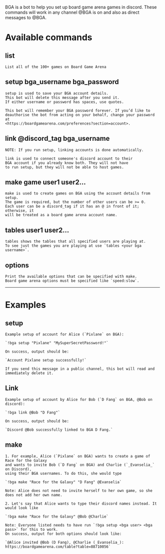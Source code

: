 BGA is a bot to help you set up board game arena games in discord.
These commands will work in any channel @BGA is on and also as direct messages to @BGA.

# __**Available commands**__

## **list**
    List all of the 100+ games on Board Game Arena

## **setup bga_username bga_password**
    setup is used to save your BGA account details.
    This bot will delete this message after you send it.
    If either username or password has spaces, use quotes.

    This bot will remember your BGA password forever. If you’d like to
    deauthorise the bot from acting on your behalf, change your password at
    <https://boardgamearena.com/preferences?section=account>.

## **link @discord_tag bga_username**
    NOTE: If you run setup, linking accounts is done automatically.

    link is used to connect someone's discord account to their
    BGA account if you already know both. They will not have
    to run setup, but they will not be able to host games.

## **make game user1 user2...**
    make is used to create games on BGA using the account details from setup.
    The game is required, but the number of other users can be >= 0.
    Each user can be a discord_tag if it has an @ in front of it; otherwise, it
    will be treated as a board game arena account name.

## **tables user1 user2...**
    tables shows the tables that all specified users are playing at.
    To see just the games you are playing at use `tables <your bga username>`.

## **options**
    Print the available options that can be specified with make.
    Board game arena options must be specified like `speed:slow`.

---

# __**Examples**__

## **setup**
    Example setup of account for Alice (`Pixlane` on BGA):

    `!bga setup "Pixlane" "MySuperSecretPassword!"`

    On success, output should be:

    `Account Pixlane setup successfully!`

    If you send this message in a public channel, this bot will read and immediately delete it.

## **Link**
    Example setup of account by Alice for Bob (`D Fang` on BGA, @Bob on discord):

    `!bga link @Bob "D Fang"`

    On success, output should be:

    `Discord @Bob successfully linked to BGA D Fang.`

## **make**
    1. For example, Alice (`Pixlane` on BGA) wants to create a game of Race for the Galaxy
    and wants to invite Bob (`D Fang` on BGA) and Charlie (`_Evanselia_` on Discord),
    using their BGA usernames. To do this, she would type

    `!bga make "Race for the Galaxy" "D Fang" @Evanselia`

    Note: Alice does not need to invite herself to her own game, so she does not add her own name.

    2. Let's say that Alice wants to type their discord names instead. It would look like

    `!bga make "Race for the Galaxy" @Bob @Charlie`

    Note: Everyone listed needs to have run `!bga setup <bga user> <bga pass>` for this to work.
    On success, output for both options should look like:

    `@Alice invited @Bob (D Fang), @Charlie (_Evanselia_): https://boardgamearena.com/table?table=88710056`

